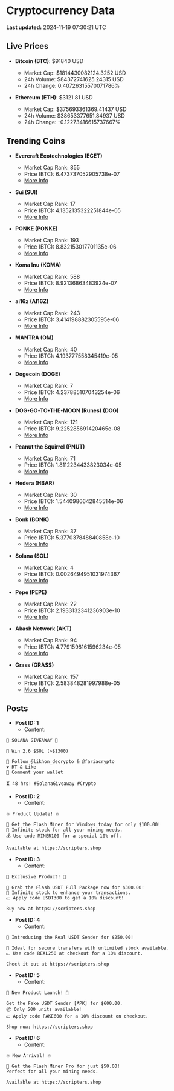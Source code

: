 # Cryptocurrency Data

**Last updated:** 2024-11-19 07:30:21 UTC

## Live Prices
- **Bitcoin (BTC)**: $91840 USD
  - Market Cap: $1814430082124.3252 USD
  - 24h Volume: $84372741625.24315 USD
  - 24h Change: 0.40726315570071786%

- **Ethereum (ETH)**: $3121.81 USD
  - Market Cap: $375693361369.41437 USD
  - 24h Volume: $38653377651.84937 USD
  - 24h Change: -0.12273416615737667%

## Trending Coins
- **Evercraft Ecotechnologies (ECET)**
  - Market Cap Rank: 855
  - Price (BTC): 6.473737052905738e-07
  - [More Info](https://www.coingecko.com/en/coins/evercraft-ecotechnologies)

- **Sui (SUI)**
  - Market Cap Rank: 17
  - Price (BTC): 4.1352135322251844e-05
  - [More Info](https://www.coingecko.com/en/coins/sui)

- **PONKE (PONKE)**
  - Market Cap Rank: 193
  - Price (BTC): 8.832153017701135e-06
  - [More Info](https://www.coingecko.com/en/coins/ponke)

- **Koma Inu (KOMA)**
  - Market Cap Rank: 588
  - Price (BTC): 8.92136863483924e-07
  - [More Info](https://www.coingecko.com/en/coins/koma-inu)

- **ai16z (AI16Z)**
  - Market Cap Rank: 243
  - Price (BTC): 3.414198882305595e-06
  - [More Info](https://www.coingecko.com/en/coins/ai16z)

- **MANTRA (OM)**
  - Market Cap Rank: 40
  - Price (BTC): 4.193777558345419e-05
  - [More Info](https://www.coingecko.com/en/coins/mantra)

- **Dogecoin (DOGE)**
  - Market Cap Rank: 7
  - Price (BTC): 4.237885107043254e-06
  - [More Info](https://www.coingecko.com/en/coins/dogecoin)

- **DOG•GO•TO•THE•MOON (Runes) (DOG)**
  - Market Cap Rank: 121
  - Price (BTC): 9.225285691420465e-08
  - [More Info](https://www.coingecko.com/en/coins/dog-go-to-the-moon-runes-2)

- **Peanut the Squirrel (PNUT)**
  - Market Cap Rank: 71
  - Price (BTC): 1.8112234433823034e-05
  - [More Info](https://www.coingecko.com/en/coins/peanut-the-squirrel)

- **Hedera (HBAR)**
  - Market Cap Rank: 30
  - Price (BTC): 1.5440986642845514e-06
  - [More Info](https://www.coingecko.com/en/coins/hedera)

- **Bonk (BONK)**
  - Market Cap Rank: 37
  - Price (BTC): 5.377037848840858e-10
  - [More Info](https://www.coingecko.com/en/coins/bonk)

- **Solana (SOL)**
  - Market Cap Rank: 4
  - Price (BTC): 0.0026494951031974367
  - [More Info](https://www.coingecko.com/en/coins/solana)

- **Pepe (PEPE)**
  - Market Cap Rank: 22
  - Price (BTC): 2.1933132341236903e-10
  - [More Info](https://www.coingecko.com/en/coins/pepe)

- **Akash Network (AKT)**
  - Market Cap Rank: 94
  - Price (BTC): 4.7791598161596234e-05
  - [More Info](https://www.coingecko.com/en/coins/akash-network)

- **Grass (GRASS)**
  - Market Cap Rank: 157
  - Price (BTC): 2.583848281997988e-05
  - [More Info](https://www.coingecko.com/en/coins/grass)

## Posts
- **Post ID: 1**
  - Content:
```
🚀 SOLANA GIVEAWAY 🚀

🎁 Win 2.6 $SOL (~$1300)

🤝 Follow @likhon_decrypto & @fariacrypto
❤️ RT & Like
💬 Comment your wallet

⏳ 48 hrs! #SolanaGiveaway #Crypto
```

- **Post ID: 2**
  - Content:
```
🔥 Product Update! 🔥

🚀 Get the Flash Miner for Windows today for only $100.00!
🔋 Infinite stock for all your mining needs.
💰 Use code MINER100 for a special 10% off.

Available at https://scripters.shop
```

- **Post ID: 3**
  - Content:
```
🎁 Exclusive Product! 🎁

💸 Grab the Flash USDT Full Package now for $300.00!
🎉 Infinite stock to enhance your transactions.
💵 Apply code USDT300 to get a 10% discount!

Buy now at https://scripters.shop
```

- **Post ID: 4**
  - Content:
```
💎 Introducing the Real USDT Sender for $250.00!

💼 Ideal for secure transfers with unlimited stock available.
💵 Use code REAL250 at checkout for a 10% discount.

Check it out at https://scripters.shop
```

- **Post ID: 5**
  - Content:
```
🚀 New Product Launch! 🚀

Get the Fake USDT Sender [APK] for $600.00.
📦 Only 500 units available!
💵 Apply code FAKE600 for a 10% discount on checkout.

Shop now: https://scripters.shop
```

- **Post ID: 6**
  - Content:
```
🔥 New Arrival! 🔥

💸 Get the Flash Miner Pro for just $50.00!
Perfect for all your mining needs.

Available at https://scripters.shop
```

